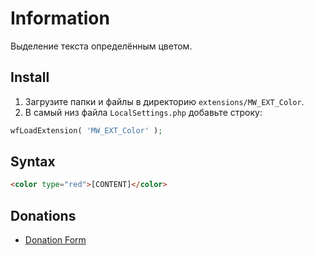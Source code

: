 # Information

Выделение текста определённым цветом.

## Install

1. Загрузите папки и файлы в директорию `extensions/MW_EXT_Color`.
2. В самый низ файла `LocalSettings.php` добавьте строку:

```php
wfLoadExtension( 'MW_EXT_Color' );
```

## Syntax

```html
<color type="red">[CONTENT]</color>
```

## Donations

- [Donation Form](https://donation-form.github.io/)

